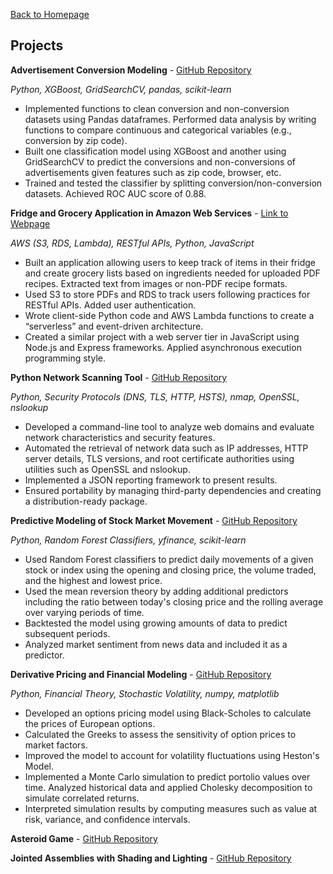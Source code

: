 <head>
    <link rel="apple-touch-icon" sizes="180x180" href="/assets/favicon/apple-touch-icon.png">
    <link rel="icon" type="image/png" sizes="32x32" href="/assets/favicon/favicon-32x32.png">
    <link rel="icon" type="image/png" sizes="16x16" href="/assets/favicon/favicon-16x16.png">
    <link rel="manifest" href="/assets/favicon/site.webmanifest">
</head>

[Back to Homepage](/README.md)


## Projects

**Advertisement Conversion Modeling** - <a href="https://github.com/xuestella03/AdvertisementConversion">GitHub Repository</a>

*Python, XGBoost, GridSearchCV, pandas, scikit-learn*
- Implemented functions to clean conversion and non-conversion datasets using Pandas dataframes. Performed data analysis by writing functions to compare continuous and categorical variables (e.g., conversion by zip code).
- Built one classification model using XGBoost and another using GridSearchCV to predict the conversions and non-conversions of advertisements given features such as zip code, browser, etc.
- Trained and tested the classifier by splitting conversion/non-conversion datasets. Achieved ROC AUC score of 0.88.

**Fridge and Grocery Application in Amazon Web Services** - [Link to Webpage](/fridge.md)

*AWS (S3, RDS, Lambda), RESTful APIs, Python, JavaScript*
- Built an application allowing users to keep track of items in their fridge and create grocery lists based on ingredients needed for uploaded PDF recipes. Extracted text from images or non-PDF recipe formats. 
- Used S3 to store PDFs and RDS to track users following practices for RESTful APIs. Added user authentication. 
- Wrote client-side Python code and AWS Lambda functions to create a “serverless” and event-driven architecture.
- Created a similar project with a web server tier in JavaScript using Node.js and Express frameworks. Applied asynchronous execution programming style. 

**Python Network Scanning Tool** - <a href="https://github.com/xuestella03/DomainScanner">GitHub Repository</a>

*Python, Security Protocols (DNS, TLS, HTTP, HSTS), nmap, OpenSSL, nslookup*
- Developed a command-line tool to analyze web domains and evaluate network characteristics and security features. 
- Automated the retrieval of network data such as IP addresses, HTTP server details, TLS versions, and root certificate authorities using utilities such as OpenSSL and nslookup.
- Implemented a JSON reporting framework to present results.
- Ensured portability by managing third-party dependencies and creating a distribution-ready package.

**Predictive Modeling of Stock Market Movement** - <a href="https://github.com/xuestella03">GitHub Repository</a>

*Python, Random Forest Classifiers, yfinance, scikit-learn*
- Used Random Forest classifiers to predict daily movements of a given stock or index using the opening and closing price, the volume traded, and the highest and lowest price.
- Used the mean reversion theory by adding additional predictors including the ratio between today's closing price and the rolling average over varying periods of time. 
- Backtested the model using growing amounts of data to predict subsequent periods. 
- Analyzed market sentiment from news data and included it as a predictor.

**Derivative Pricing and Financial Modeling** - <a href="https://github.com/xuestella03">GitHub Repository</a>

*Python, Financial Theory, Stochastic Volatility, numpy, matplotlib*
- Developed an options pricing model using Black-Scholes to calculate the prices of European options. 
- Calculated the Greeks to assess the sensitivity of option prices to market factors.
- Improved the model to account for volatility fluctuations using Heston's Model. 
- Implemented a Monte Carlo simulation to predict portolio values over time. Analyzed historical data and applied Cholesky decomposition to simulate correlated returns. 
- Interpreted simulation results by computing measures such as value at risk, variance, and confidence intervals. 

**Asteroid Game** - <a href="https://github.com/xuestella03/AsteroidGame">GitHub Repository</a>

**Jointed Assemblies with Shading and Lighting** - <a href="https://github.com/xuestella03/ComputerGraphicsProject">GitHub Repository</a>

